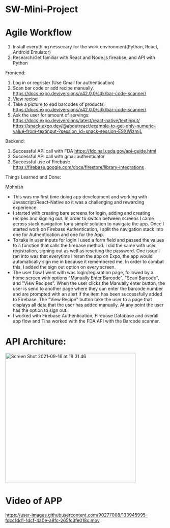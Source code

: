 # SW-Mini-Project


# Agile Workflow
1. Install everything nessecary for the work environment(Python, React, Android Emulator)
1. Research/Get familiar with React and Node.js fireabse, and API with Python


Frontend:
1. Log in or regrister (Use Gmail for authentication)
2. Scan bar code or add recipe manually.  https://docs.expo.dev/versions/v42.0.0/sdk/bar-code-scanner/ 
3. View recipe
4. Take a picture to ead barcodes of products: https://docs.expo.dev/versions/v42.0.0/sdk/bar-code-scanner/ 
5. Ask the user for amount of servings: https://docs.expo.dev/versions/latest/react-native/textinput/
 https://snack.expo.dev/@aboutreact/example-to-get-only-numeric-value-from-textinput-?session_id=snack-session-ESXWizmjL


Backend: 
1. Successful API call with FDA https://fdc.nal.usda.gov/api-guide.html
2. Successful API call with gmail authenticator 
3. Successful use of Firebase https://firebase.google.com/docs/firestore/library-integrations

Things Learned and Done:

Mohnish
- This was my first time doing app development and working with Javascript/React-Native so it was a challenging and rewarding experience. 
- I started with creating bare screens for login, adding and creating recipes and signing out. In order to switch between screens I came across stack navigation for a simple solution to navigate the app. Once I started work on Firebase Authentication, I split the navigation stack into one for Authentication and one for the App. 
- To take in user inputs for login I used a form field and passed the values to a function that calls the firebase method. I did the same with user registration, signing out as well as resetting the password. One issue I ran into was that everytime I reran the app on Expo, the app would automatically sign me in because it remembered me. In order to combat this, I added the sign out option on every screen. 
- The user flow I went with was login/regisration page, followed by a home screen with options "Manually Enter Barcode", "Scan Barcode", and "View Recipes". When the user clicks the Manually enter button, the user is send to another page where they can enter the barcode number and are prompted with an alert if the item has been successfully added to Firebase. The "View Recipe" button take the user to a page that displays all data that the user has added manually. At any point the user has the option to sign out. 
- I worked with Firebase Authentication, Firebase Database and overall app flow and Tina worked with the FDA API with the Barcode scanner. 



# API Architure: 


<img width="409" alt="Screen Shot 2021-09-16 at 18 31 46" src="https://user-images.githubusercontent.com/90277008/133693983-1f915466-d48b-4794-933f-7ed3e7fe42a2.png">



# Video of APP


https://user-images.githubusercontent.com/90277008/133945995-fdcc1dd1-1dcf-4a0e-a8fc-265fc3fe018c.mov
